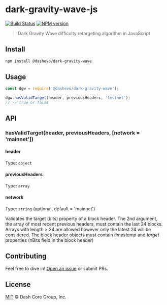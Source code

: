 # dark-gravity-wave-js

[![Build Status](https://travis-ci.com/dashevo/dark-gravity-wave-js.svg?branch=master)](https://travis-ci.com/dashevo/dark-gravity-wave-js)
[![NPM version](https://img.shields.io/npm/v/@dashevo/dark-gravity-wave.svg)](https://npmjs.org/package/@dashevo/dark-gravity-wave)

> Dark Gravity Wave difficulty retargeting algorithm in JavaScript

## Install

```sh
npm install @dashevo/dark-gravity-wave
```

## Usage

```js
const dgw = require('@dashevo/dark-gravity-wave');

dgw.hasValidTarget(header, previousHeaders, 'testnet');
// -> true or false
```

## API

### hasValidTarget(header, previousHeaders, [network = 'mainnet'])

#### header

Type: `object`

#### previousHeaders

Type: `array`

#### network

Type: `string` (optional, default = 'mainnet')

Validates the target (bits) property of a block header. The 2nd argument, the array of most recent previous headers, must contain the last 24 blocks. Arrays with length > 24 are allowed however only the latest 24 will be considered.
The block header objects must contain *timestamp* and *target* properties (nBits field in the block header)


## Contributing

Feel free to dive in! [Open an issue](https://github.com/dashevo/dark-gravity-wave-js/issues/new) or submit PRs.

## License

[MIT](LICENSE) &copy; Dash Core Group, Inc.
